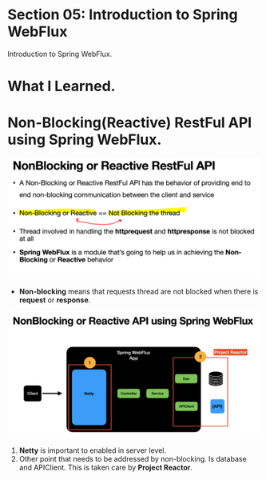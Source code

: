 # Section 05: Introduction to Spring WebFlux

Introduction to Spring WebFlux.

# What I Learned.

# Non-Blocking(Reactive) RestFul API using Spring WebFlux.

<div align="center">
    <img src="nonBlocking.PNG" alt="reactive programming" width="700"/>
</div>

- **Non-blocking** means that requests thread are not blocked when there is **request** or **response**.

<div align="center">
    <img src="SpringWebFluxApp.PNG" alt="reactive programming" width="700"/>
</div>

1. **Netty** is important to enabled in server level.
2. Other point that needs to be addressed by non-blocking. Is database and APIClient. This is taken care by **Project Reactor**.